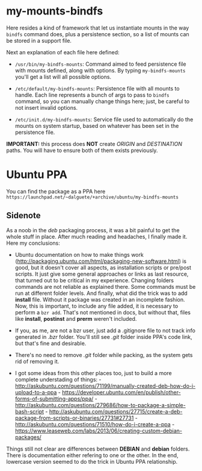 my-mounts-bindfs
================

Here resides a kind of framework that let us instantiate mounts in the way `bindfs`
command does, plus a persistence section, so a list of mounts can be stored in a
support file.

Next an explanation of each file here defined:

* `/usr/bin/my-bindfs-mounts`: Command aimed to feed persistence file with
mounts defined, along with options. By typing `my-bindfs-mounts` you'll get a list
will all possible options.

* `/etc/default/my-bindfs-mounts`: Persistence file with all mounts to handle. Each
line represents a bunch of args to pass to `bindfs` command, so you can manually
change things here; just, be careful to not insert invalid options.

* `/etc/init.d/my-bindfs-mounts`: Service file used to automatically do the mounts
on system startup, based on whatever has been set in the persistence file.

**IMPORTANT:** this process does **NOT** create *ORIGIN* and *DESTINATION* paths.
You will have to ensure both of them exists previously.

Ubuntu PPA
==========

You can find the package as a PPA here `https://launchpad.net/~dalguete/+archive/ubuntu/my-bindfs-mounts`

Sidenote
--------

As a noob in the *deb* packaging process, it was a bit painful to get the whole stuff
in place. After much reading and headaches, I finally made it. Here my conclusions:

- Ubuntu documentation on how to make things work (http://packaging.ubuntu.com/html/packaging-new-software.html)
is good, but it doesn't cover all aspects, as installation scripts or pre/post
scripts. It just give some general approaches or links as last resource, that turned
out to be critical in my experience.
Changing folders commands are not reliable as explained there. Some commands must be
run at different folder levels.
And finally, what did the trick was to add **install** file. Without it package
was created in an incomplete fashion.
Now, this is important, to include any file added, it is necessary to perform a `bzr add`.
That's not mentioned in docs, but without that, files like **install**, **postinst** and
**prerm** weren't included.

- If you, as me, are not a bzr user, just add a .gitignore file to not track info
generated in *.bzr* folder. You'll still see *.git* folder inside PPA's code link,
but that's fine and desirable.

- There's no need to remove *.git* folder while packing, as the system gets rid
of removing it.

- I got some ideas from this other places too, just to build a more complete understading
of things:
		- http://askubuntu.com/questions/71199/manually-created-deb-how-do-i-upload-to-a-ppa
		- https://developer.ubuntu.com/en/publish/other-forms-of-submitting-apps/ppa/
		- http://askubuntu.com/questions/279686/how-to-package-a-simple-bash-script
		- http://askubuntu.com/questions/27715/create-a-deb-package-from-scripts-or-binaries/27731#27731
		- http://askubuntu.com/questions/71510/how-do-i-create-a-ppa
		- https://www.leaseweb.com/labs/2013/06/creating-custom-debian-packages/

Things still not clear are differences between **DEBIAN** and **debian** folders.
There is documentation either refering to one or the other. In the end, lowercase
version seemed to do the trick in Ubuntu PPA relationship.

